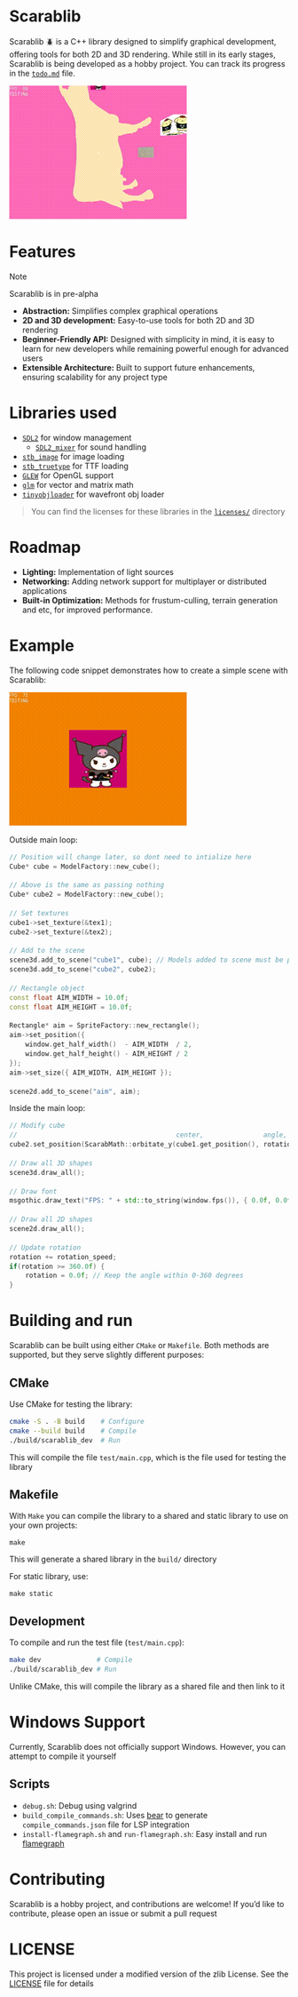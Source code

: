# Scarablib
Scarablib 🪲 is a C++ library designed to simplify graphical development, offering tools for both 2D and 3D rendering. While still in its early stages, Scarablib is being developed as a hobby project. You can track its progress in the [`todo.md`](doc/todo.md) file.

<!-- See [examples/](examples/) to check some features (**note:** not all features have examples yet) -->

![showcase](medias/showcase.gif)

# Features
> [!NOTE]
> Scarablib is in pre-alpha

- **Abstraction:** Simplifies complex graphical operations
- **2D and 3D development:** Easy-to-use tools for both 2D and 3D rendering
- **Beginner-Friendly API:** Designed with simplicity in mind, it is easy to learn for new developers while remaining powerful enough for advanced users
- **Extensible Architecture:** Built to support future enhancements, ensuring scalability for any project type

# Libraries used
- [`SDL2`](https://www.libsdl.org/) for window management
	+ [`SDL2_mixer`](https://www.libsdl.org/projects/mixer/) for sound handling
- [`stb_image`](https://github.com/nothings/stb) for image loading
- [`stb_truetype`](https://github.com/nothings/stb) for TTF loading
- [`GLEW`](https://glew.sourceforge.net/) for OpenGL support
- [`glm`](https://github.com/g-truc/glm) for vector and matrix math
- [`tinyobjloader`](https://github.com/tinyobjloader/tinyobjloader) for wavefront obj loader

>You can find the licenses for these libraries in the [`licenses/`](licenses/) directory

# Roadmap
- **Lighting:** Implementation of light sources
- **Networking:** Adding network support for multiplayer or distributed applications
- **Built-in Optimization:** Methods for frustum-culling, terrain generation and etc, for improved performance.

# Example
The following code snippet demonstrates how to create a simple scene with Scarablib:

![example.gif](medias/example.gif)

Outside main loop:
```cpp
// Position will change later, so dont need to intialize here
Cube* cube = ModelFactory::new_cube();

// Above is the same as passing nothing
Cube* cube2 = ModelFactory::new_cube();

// Set textures
cube1->set_texture(&tex1);
cube2->set_texture(&tex2);

// Add to the scene
scene3d.add_to_scene("cube1", cube); // Models added to scene must be pointers (this will be automatically deleted)
scene3d.add_to_scene("cube2", cube2);

// Rectangle object
const float AIM_WIDTH = 10.0f;
const float AIM_HEIGHT = 10.0f;

Rectangle* aim = SpriteFactory::new_rectangle();
aim->set_position({
	window.get_half_width()  - AIM_WIDTH  / 2,
	window.get_half_height() - AIM_HEIGHT / 2
});
aim->set_size({ AIM_WIDTH, AIM_HEIGHT });

scene2d.add_to_scene("aim", aim);
```

Inside the main loop:
```cpp
// Modify cube
//                                        center,               angle, radius
cube2.set_position(ScarabMath::orbitate_y(cube1.get_position(), rotation, 2.0f));

// Draw all 3D shapes
scene3d.draw_all();

// Draw font
msgothic.draw_text("FPS: " + std::to_string(window.fps()), { 0.0f, 0.0f });

// Draw all 2D shapes
scene2d.draw_all();

// Update rotation
rotation += rotation_speed;
if(rotation >= 360.0f) {
	rotation = 0.0f; // Keep the angle within 0-360 degrees
}
```



# Building and run
Scarablib can be built using either `CMake` or `Makefile`. Both methods are supported, but they serve slightly different purposes:

## CMake
Use CMake for testing the library:
```sh
cmake -S . -B build    # Configure
cmake --build build    # Compile
./build/scarablib_dev  # Run
```

This will compile the file `test/main.cpp`, which is the file used for testing the library

## Makefile
With `Make` you can compile the library to a shared and static library to use on your own projects:
```
make
```

This will generate a shared library in the `build/` directory

For static library, use:
```
make static
```

## Development
To compile and run the test file (`test/main.cpp`):
```sh
make dev              # Compile
./build/scarablib_dev # Run
```

Unlike CMake, this will compile the library as a shared file and then link to it

# Windows Support
Currently, Scarablib does not officially support Windows. However, you can attempt to compile it yourself

## Scripts
- `debug.sh`: Debug using valgrind
- `build_compile_commands.sh`: Uses [bear](https://github.com/rizsotto/Bear) to generate `compile_commands.json` file for LSP integration
- `install-flamegraph.sh` and `run-flamegraph.sh`: Easy install and run [flamegraph](https://github.com/brendangregg/FlameGraph)


# Contributing
Scarablib is a hobby project, and contributions are welcome! If you’d like to contribute, please open an issue or submit a pull request

# LICENSE
This project is licensed under a modified version of the zlib License. See the [LICENSE](LICENSE) file for details

